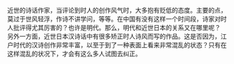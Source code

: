 近世的诗话作家，当评论到时人的创作风气时，大多抱有贬低的态度。主要的点，莫过于世风轻浮，作诗不讲学问，等等。在中国有没有这样一个时间段，诗家对时人批评得尤其厉害的？也许是明代。那么，明代和近世日本的关系又在哪里呢？
另外一方面，近世日本汉诗话中有很多矫正时人诗风而写的作品。这是否因为，江户时代的汉诗创作非常丰富，以至于到了一种表面上看来非常混乱的状态？只有在这样混乱的状况下，才会有这么多人试图去纠正。